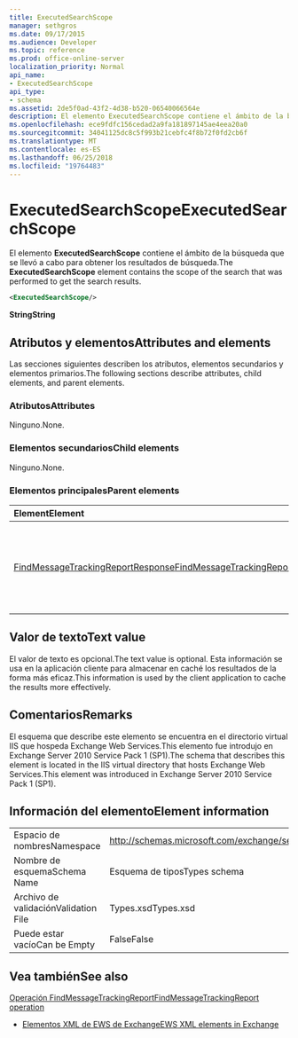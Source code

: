```yaml
---
title: ExecutedSearchScope
manager: sethgros
ms.date: 09/17/2015
ms.audience: Developer
ms.topic: reference
ms.prod: office-online-server
localization_priority: Normal
api_name:
- ExecutedSearchScope
api_type:
- schema
ms.assetid: 2de5f0ad-43f2-4d38-b520-06540066564e
description: El elemento ExecutedSearchScope contiene el ámbito de la búsqueda que se llevó a cabo para obtener los resultados de búsqueda.
ms.openlocfilehash: ece9fdfc156cedad2a9fa181897145ae4eea20a0
ms.sourcegitcommit: 34041125dc8c5f993b21cebfc4f8b72f0fd2cb6f
ms.translationtype: MT
ms.contentlocale: es-ES
ms.lasthandoff: 06/25/2018
ms.locfileid: "19764483"
---
```

# <a name="executedsearchscope"></a><span data-ttu-id="ee71a-103">ExecutedSearchScope</span><span class="sxs-lookup"><span data-stu-id="ee71a-103">ExecutedSearchScope</span></span>

<span data-ttu-id="ee71a-104">El elemento **ExecutedSearchScope** contiene el ámbito de la búsqueda que se llevó a cabo para obtener los resultados de búsqueda.</span><span class="sxs-lookup"><span data-stu-id="ee71a-104">The **ExecutedSearchScope** element contains the scope of the search that was performed to get the search results.</span></span> 
  
```xml
<ExecutedSearchScope/>
```

 <span data-ttu-id="ee71a-105">**String**</span><span class="sxs-lookup"><span data-stu-id="ee71a-105">**String**</span></span>
## <a name="attributes-and-elements"></a><span data-ttu-id="ee71a-106">Atributos y elementos</span><span class="sxs-lookup"><span data-stu-id="ee71a-106">Attributes and elements</span></span>

<span data-ttu-id="ee71a-107">Las secciones siguientes describen los atributos, elementos secundarios y elementos primarios.</span><span class="sxs-lookup"><span data-stu-id="ee71a-107">The following sections describe attributes, child elements, and parent elements.</span></span>
  
### <a name="attributes"></a><span data-ttu-id="ee71a-108">Atributos</span><span class="sxs-lookup"><span data-stu-id="ee71a-108">Attributes</span></span>

<span data-ttu-id="ee71a-109">Ninguno.</span><span class="sxs-lookup"><span data-stu-id="ee71a-109">None.</span></span>
  
### <a name="child-elements"></a><span data-ttu-id="ee71a-110">Elementos secundarios</span><span class="sxs-lookup"><span data-stu-id="ee71a-110">Child elements</span></span>

<span data-ttu-id="ee71a-111">Ninguno.</span><span class="sxs-lookup"><span data-stu-id="ee71a-111">None.</span></span>
  
### <a name="parent-elements"></a><span data-ttu-id="ee71a-112">Elementos principales</span><span class="sxs-lookup"><span data-stu-id="ee71a-112">Parent elements</span></span>

|<span data-ttu-id="ee71a-113">**Element**</span><span class="sxs-lookup"><span data-stu-id="ee71a-113">**Element**</span></span>|<span data-ttu-id="ee71a-114">**Descripción**</span><span class="sxs-lookup"><span data-stu-id="ee71a-114">**Description**</span></span>|
|:-----|:-----|
|[<span data-ttu-id="ee71a-115">FindMessageTrackingReportResponse</span><span class="sxs-lookup"><span data-stu-id="ee71a-115">FindMessageTrackingReportResponse</span></span>](findmessagetrackingreportresponse.md) <br/> |<span data-ttu-id="ee71a-116">Contiene el estado y el resultado de una única solicitud de [operación FindMessageTrackingReport](findmessagetrackingreport-operation.md) .</span><span class="sxs-lookup"><span data-stu-id="ee71a-116">Contains the status and result of a single [FindMessageTrackingReport operation](findmessagetrackingreport-operation.md) request.</span></span>  <br/> |
   
## <a name="text-value"></a><span data-ttu-id="ee71a-117">Valor de texto</span><span class="sxs-lookup"><span data-stu-id="ee71a-117">Text value</span></span>

<span data-ttu-id="ee71a-118">El valor de texto es opcional.</span><span class="sxs-lookup"><span data-stu-id="ee71a-118">The text value is optional.</span></span> <span data-ttu-id="ee71a-119">Esta información se usa en la aplicación cliente para almacenar en caché los resultados de la forma más eficaz.</span><span class="sxs-lookup"><span data-stu-id="ee71a-119">This information is used by the client application to cache the results more effectively.</span></span>
  
## <a name="remarks"></a><span data-ttu-id="ee71a-120">Comentarios</span><span class="sxs-lookup"><span data-stu-id="ee71a-120">Remarks</span></span>

<span data-ttu-id="ee71a-121">El esquema que describe este elemento se encuentra en el directorio virtual IIS que hospeda Exchange Web Services.This elemento fue introdujo en Exchange Server 2010 Service Pack 1 (SP1).</span><span class="sxs-lookup"><span data-stu-id="ee71a-121">The schema that describes this element is located in the IIS virtual directory that hosts Exchange Web Services.This element was introduced in Exchange Server 2010 Service Pack 1 (SP1).</span></span>
  
## <a name="element-information"></a><span data-ttu-id="ee71a-122">Información del elemento</span><span class="sxs-lookup"><span data-stu-id="ee71a-122">Element information</span></span>

|||
|:-----|:-----|
|<span data-ttu-id="ee71a-123">Espacio de nombres</span><span class="sxs-lookup"><span data-stu-id="ee71a-123">Namespace</span></span>  <br/> |http://schemas.microsoft.com/exchange/services/2006/types  <br/> |
|<span data-ttu-id="ee71a-124">Nombre de esquema</span><span class="sxs-lookup"><span data-stu-id="ee71a-124">Schema Name</span></span>  <br/> |<span data-ttu-id="ee71a-125">Esquema de tipos</span><span class="sxs-lookup"><span data-stu-id="ee71a-125">Types schema</span></span>  <br/> |
|<span data-ttu-id="ee71a-126">Archivo de validación</span><span class="sxs-lookup"><span data-stu-id="ee71a-126">Validation File</span></span>  <br/> |<span data-ttu-id="ee71a-127">Types.xsd</span><span class="sxs-lookup"><span data-stu-id="ee71a-127">Types.xsd</span></span>  <br/> |
|<span data-ttu-id="ee71a-128">Puede estar vacío</span><span class="sxs-lookup"><span data-stu-id="ee71a-128">Can be Empty</span></span>  <br/> |<span data-ttu-id="ee71a-129">False</span><span class="sxs-lookup"><span data-stu-id="ee71a-129">False</span></span>  <br/> |
   
## <a name="see-also"></a><span data-ttu-id="ee71a-130">Vea también</span><span class="sxs-lookup"><span data-stu-id="ee71a-130">See also</span></span>



[<span data-ttu-id="ee71a-131">Operación FindMessageTrackingReport</span><span class="sxs-lookup"><span data-stu-id="ee71a-131">FindMessageTrackingReport operation</span></span>](findmessagetrackingreport-operation.md)


- [<span data-ttu-id="ee71a-132">Elementos XML de EWS de Exchange</span><span class="sxs-lookup"><span data-stu-id="ee71a-132">EWS XML elements in Exchange</span></span>](ews-xml-elements-in-exchange.md)

